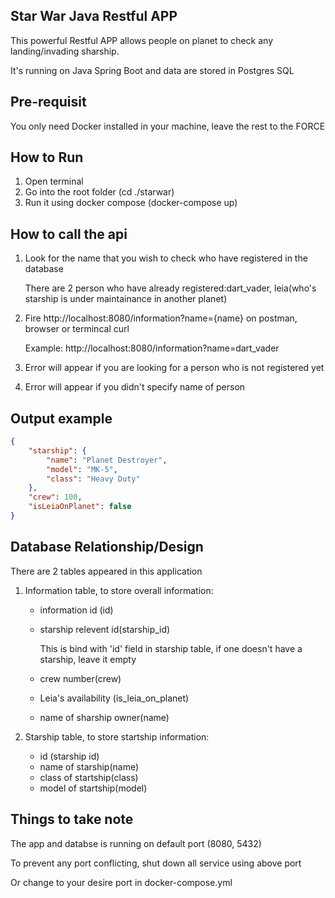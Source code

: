 ## Star War Java Restful APP
This powerful Restful APP allows people on planet to check any landing/invading sharship.

It's running on Java Spring Boot and data are stored in Postgres SQL

## Pre-requisit
You only need Docker installed in your machine, leave the rest to the FORCE

## How to Run
1. Open terminal
2. Go into the root folder (cd ./starwar)
3. Run it using docker compose (docker-compose up)

## How to call the api
1. Look for the name that you wish to check who have registered in the database
   
   There are 2 person who have already registered:dart_vader, leia(who's starship is under maintainance in another planet)
2. Fire http://localhost:8080/information?name={name} on postman, browser or termincal curl
   
   Example: http://localhost:8080/information?name=dart_vader
3. Error will appear if you are looking for a person who is not registered yet
4. Error will appear if you didn't specify name of person

## Output example
```json
{
    "starship": {
        "name": "Planet Destroyer",
        "model": "MK-5",
        "class": "Heavy Duty"
    },
    "crew": 100,
    "isLeiaOnPlanet": false
}
```

## Database Relationship/Design
There are 2 tables appeared in this application
1. Information table, to store overall information:
   - information id (id)
   - starship relevent id(starship_id)
     
     This is bind with 'id' field in starship table, if one doesn't have a starship, leave it empty
   - crew number(crew)
   - Leia's availability (is_leia_on_planet)
   - name of sharship owner(name)

2. Starship table, to store startship information:
   - id (starship id)
   - name of starship(name)
   - class of startship(class)
   - model of startship(model)

## Things to take note
The app and databse is running on default port (8080, 5432)

To prevent any port conflicting, shut down all service using above port

Or change to your desire port in docker-compose.yml
